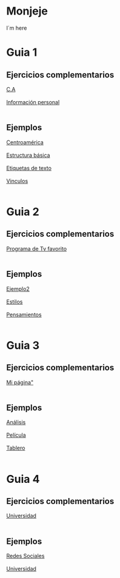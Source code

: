 # Monjeje
I´m here
<h1>Guia 1</h1>
<h2>Ejercicios complementarios</h2>
<a href="https://mongg.github.io/Monjeje/20140004_Guia1/Ejercicios complementarios/Centroamerica/centroamerica.html">C.A</a> <br><br>
<a href="https://mongg.github.io/Monjeje/20140004_Guia1/Ejercicios complementarios/me.html">Información personal</a> <br><br>

<h2>Ejemplos</h2>
<a href="https://mongg.github.io/Monjeje/20140004_Guia1/centroamerica.html">Centroamérica</a> <br><br>
<a href="https://mongg.github.io/Monjeje/20140004_Guia1/estructura_basica.html">Estructura básica</a> <br><br>
<a href="https://mongg.github.io/Monjeje/20140004_Guia1/etiquetas_texto.html">Etiquetas de texto</a> <br><br>
<a href="https://mongg.github.io/Monjeje/20140004_Guia1/imágenes_vinculos.html">Vinculos</a> <br><br>

<h1>Guia 2</h1>
<h2>Ejercicios complementarios</h2>
<a href="https://mongg.github.io/Monjeje/20140004_Guia1/Ejercicios complementarios/Dragon ball Z.html">Programa de Tv favorito </a> <br><br>

<h2>Ejemplos</h2>
<a href="https://mongg.github.io/Monjeje/20140004_Guia2/css/ejemplo2.html">Ejemplo2</a> <br><br>
<a href="https://mongg.github.io/Monjeje/20140004_Guia2/css/estilos_embebidos.html">Estilos</a> <br><br>
<a href="https://mongg.github.io/Monjeje/20140004_Guia2/css/pensamientos.html">Pensamientos</a> <br><br>

<h1>Guia 3</h1>
<h2>Ejercicios complementarios</h2>
<a href="https://mongg.github.io/Monjeje/20140004_Guia3/EJC3/me.html">Mi página"</a> <br><br>

<h2>Ejemplos</h2>

<a href="https://mongg.github.io/Monjeje/20140004_Guia3/analisis.html">Análisis</a> <br><br>
<a href="https://mongg.github.io/Monjeje/20140004_Guia3/pelicula.html">Película</a> <br><br>
<a href="https://mongg.github.io/Monjeje/20140004_Guia3/tablero.html">Tablero</a> <br><br>

<h1>Guia 4</h1>
<h2>Ejercicios complementarios</h2>
<a href="https://mongg.github.io/Monjeje/20140004_Guia3/EJC4/index.html">Universidad</a> <br><br>

<h2>Ejemplos</h2>

<a href="https://mongg.github.io/Monjeje/20140004_Guia4/RedesSociales.html">Redes Sociales</a> <br><br>
<a href="https://mongg.github.io/Monjeje/20140004_Guia4/universidad.html">Universidad</a> <br><br>

